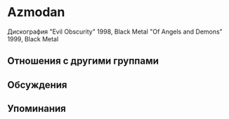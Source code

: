 # Azmodan

Дискография
"Evil Obscurity" 1998, Black Metal
"Of Angels and Demons" 1999, Black Metal

## Отношения с другими группами


## Обсуждения


## Упоминания

